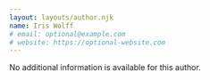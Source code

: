 ```yaml
---
layout: layouts/author.njk
name: Iris Wolff
# email: optional@example.com
# website: https://optional-website.com
---
```

No additional information is available for this author.
